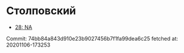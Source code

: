 # Столповский
- [28: NA](28.md)

Commit: 74bb84a843d910e23b9027456b7f1fa99dea6c25
 fetched at: 20201106-173253
